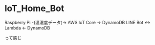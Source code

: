 # IoT_Home_Bot

Raspberry Pi -(温湿度データ)-> AWS IoT Core -> DynamoDB 
LINE Bot <-> Lambda <- DynamoDB

って感じ